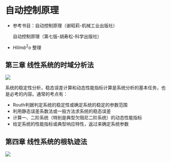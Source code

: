 # 自动控制原理

- 参考书目：自动控制原理（谢昭莉-机械工业出版社）

  自动控制原理（第七版-胡寿松-科学出版社）

- $Hlilmb^2o$ 整理

## 第三章 线性系统的时域分析法

![](C:\Users\Hlilmbbo\Documents\U\Typora\考研复试\线性系统的时域分析.png)

系统的稳定性分析，稳态误差计算和动态性能指标计算是系统分析的基本任务，也是必考的内容。通常的考点有：

- Routh判据判定系统的稳定性或确定系统的稳定的参数范围
- 利用静态误差系数法或一般方法求系统的稳态误差
- 计算一、二阶系统（特别是典型欠阻尼二阶系统）的动态性能指标
- 给定系统的性能指标或典型响应特性，返过来确定系统参数

## 第四章 线性系统的根轨迹法

![](C:\Users\Hlilmbbo\Documents\U\Typora\考研复试\线性系统的根轨迹法.png)